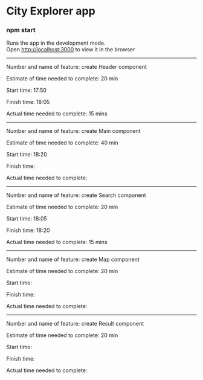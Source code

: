 # City Explorer app

### npm start
Runs the app in the development mode.<br>
Open [http://localhost:3000](http://localhost:3000) to view it in the browser
***

Number and name of feature: create Header component

Estimate of time needed to complete: 20 min

Start time: 17:50

Finish time: 18:05

Actual time needed to complete: 15 mins
***

Number and name of feature: create Main component

Estimate of time needed to complete: 40 min

Start time: 18:20

Finish time: 

Actual time needed to complete: 
***

Number and name of feature: create Search component

Estimate of time needed to complete: 20 min

Start time: 18:05

Finish time: 18:20

Actual time needed to complete: 15 mins 
***

Number and name of feature: create Map component

Estimate of time needed to complete: 20 min

Start time: 

Finish time: 

Actual time needed to complete: 
***

Number and name of feature: create Result component

Estimate of time needed to complete: 20 min

Start time: 

Finish time: 

Actual time needed to complete: 
